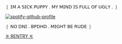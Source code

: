   ❲ 𝖨𝖬 𝖠 𝖲𝖨𝖢𝖪 𝖯𝖴𝖯𝖯𝖸 . 𝖬𝖸 𝖬𝖨𝖭𝖣 𝖨𝖲 𝖥𝖴𝖫𝖫 𝖮𝖥 𝖴𝖦𝖫𝖸 . ❳   

[![spotify-github-profile](https://spotify-github-profile.kittinanx.com/api/view?uid=bwwaefoe9rqg4lcokpf63s1vp&cover_image=true&theme=novatorem&show_offline=true&background_color=000000&interchange=false&profanity=false&bar_color=cfff0d&bar_color_cover=false)](https://spotify-github-profile.kittinanx.com/api/view?uid=bwwaefoe9rqg4lcokpf63s1vp&redirect=true)

   ❲ 𝖭𝖮 𝖣𝖭𝖨 . 𝖡𝖯𝖣𝖧𝖣 . 𝖬𝖨𝖦𝖧𝖳 𝖡𝖤 𝖱𝖴𝖣𝖤 ❳    



[⚞ RENTRY ⚟](https://rentry.co/CHAINSAVVMASSACRE)

